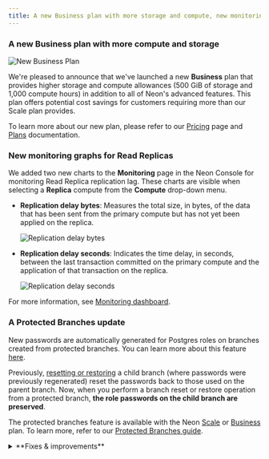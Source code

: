 ```yaml
---
title: A new Business plan with more storage and compute, new monitoring charts for Read Replicas, and a Protected Branches update
---
```


### A new Business plan with more compute and storage

![New Business Plan](/docs/changelog/new_business_plan.png)

We're pleased to announce that we've launched a new **Business** plan that provides higher storage and compute allowances (500 GiB of storage and 1,000 compute hours) in addition to all of Neon's advanced features. This plan offers potential cost savings for customers requiring more than our Scale plan provides.

To learn more about our new plan, please refer to our [Pricing](/pricing) page and [Plans](/docs/introduction/plans) documentation.

### New monitoring graphs for Read Replicas

We added two new charts to the **Monitoring** page in the Neon Console for monitoring Read Replica replication lag. These charts are visible when selecting a **Replica** compute from the **Compute** drop-down menu.

- **Replication delay bytes**: Measures the total size, in bytes, of the data that has been sent from the primary compute but has not yet been applied on the replica.

  ![Replication delay bytes](/docs/introduction/rep_delay_bytes.png)

- **Replication delay seconds**: Indicates the time delay, in seconds, between the last transaction committed on the primary compute and the application of that transaction on the replica.

  ![Replication delay seconds](/docs/introduction/rep_delay_seconds.png)

For more information, see [Monitoring dashboard](/docs/introduction/monitoring-page).

### A Protected Branches update

New passwords are automatically generated for Postgres roles on branches created from protected branches. You can learn more about this feature [here](/docs/guides/protected-branches#new-passwords-generated-for-postgres-roles-on-child-branches).

Previously, [resetting or restoring](/docs/introduction/point-in-time-restore) a child branch (where passwords were previously regenerated) reset the passwords back to those used on the parent branch. Now, when you perform a branch reset or restore operation from a protected branch, **the role passwords on the child branch are preserved**.

The protected branches feature is available with the Neon [Scale](/docs/introduction/plans#scale) or [Business](/docs/introduction/plans#business) plan. To learn more, refer to our [Protected Branches guide](/docs/guides/protected-branches).

<details>
<summary>**Fixes & improvements**</summary>

- The **Branches** page now includes a **Created by** column that displays the name and avatar of the user who created the branch, if available. Additionally, a **Web** identifier tag is displayed if the branch was created via the Neon Console.
- Fixed an issue on the **Billing** page where an incorrect branch limit was displayed for a project shared by a paid Neon account.
- Fixed an issue that prevented restoring a protected branch.
- Fixed an issue with the [Neon Vercel Integration](/docs/guides/vercel#add-the-neon-vercel-integration) that caused a `Something went wrong` error when creating a new Neon project during integration installation.
- Fixed an issue with the database selector in the [Neon SQL Editor](/docs/get-started-with-neon/query-with-neon-sql-editor). Selecting a different database did not change the database.

</details>
